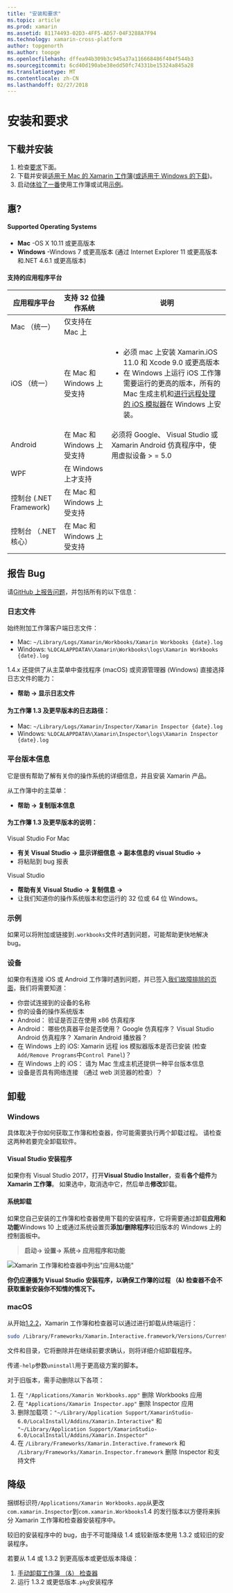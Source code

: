 ```yaml
---
title: "安装和要求"
ms.topic: article
ms.prod: xamarin
ms.assetid: 81174493-02D3-4FF5-AD57-04F3288A7F94
ms.technology: xamarin-cross-platform
author: topgenorth
ms.author: toopge
ms.openlocfilehash: dffea94b309b3c945a37a116668486f404f544b3
ms.sourcegitcommit: 6cd40d190abe38edd50fc74331be15324a845a28
ms.translationtype: MT
ms.contentlocale: zh-CN
ms.lasthandoff: 02/27/2018
---
```

# <a name="installation-and-requirements"></a>安装和要求

<script> var inspectorOnLoad = function () { var primaryTextBase = "Xamarin Workbooks for"; var secondaryTextBase = "or download for"; var inspectorDownloadUrlMac = "https://dl.xamarin.com/interactive/XamarinInteractive.pkg"; var inspectorDownloadUrlWin = "https://dl.xamarin.com/interactive/XamarinInteractive.msi";

  var aPrimary = document.getElementById("inspector-download-primary"); var aSecondary = document.getElementById("inspector-download-secondary");

  var aMac = aPrimary; var aWin = aSecondary; var macTextBase = primaryTextBase; var winTextBase = secondaryTextBase;

  if (/win/i.test(navigator.platform.toLowerCase())) { aMac = aSecondary; aWin = aPrimary; macTextBase = secondaryTextBase; winTextBase = primaryTextBase; }

  aMac.href = inspectorDownloadUrlMac; aMac.text = macTextBase + " Mac"; aWin.href = inspectorDownloadUrlWin; aWin.text = winTextBase + " Windows"; };

document.addEventListener("DOMContentLoaded", inspectorOnLoad);
</script>

<a name="install" />

## <a name="download-and-install"></a>下载并安装

<ol>
  <li>检查<a href="#Requirements">要求</a>下面。</li>
  <li>下载并安装<a href="https://dl.xamarin.com/interactive/XamarinInteractive.pkg" id="inspector-download-primary">适用于 Mac 的 Xamarin 工作簿</a>(<a href="https://dl.xamarin.com/interactive/XamarinInteractive.msi" id="inspector-download-secondary">或适用于 Windows 的下载</a>)。
  </li>
  <li>启动<a href="~/tools/workbooks/workbook.md">体验了一番</a>使用工作簿或试用<a href="https://developer.xamarin.com/workbooks/">示例</a>。
    </li>
</ol>

## <a name="requirements"></a>惠?

#### <a name="supported-operating-systems"></a>Supported Operating Systems

- **Mac** -OS X 10.11 或更高版本
- **Windows** -Windows 7 或更高版本 (通过 Internet Explorer 11 或更高版本和.NET 4.6.1 或更高版本)

#### <a name="supported-app-platforms"></a>支持的应用程序平台

<table>
<thead>
  <tr>
    <th>应用程序平台</th>
    <th>支持 32 位操作系统</th>
    <th>说明</th>
  </tr>
</thead>
<tbody>
  <tr>
    <td>Mac （统一）</td>
    <td>仅支持在 Mac 上</td>
    <td/>
  </tr>
  <tr>
    <td>iOS （统一）</td>
    <td>在 Mac 和 Windows 上受支持</td>
    <td>
      <ul>
        <li>必须 mac 上安装 Xamarin.iOS 11.0 和 Xcode 9.0 或更高版本</li>
        <li>在 Windows 上运行 iOS 工作簿需要运行的更高的版本，所有的 Mac 生成主机和<a href="~/tools/ios-simulator.md">进行远程处理的 iOS 模拟器</a>在 Windows 上安装。</li>
      </ul>
    </td>
  </tr>
  <tr>
    <td>Android</td>
    <td>在 Mac 和 Windows 上受支持</td>
    <td>必须将 Google、 Visual Studio 或 Xamarin Android 仿真程序中，使用虚拟设备 > = 5.0</td>
  </tr>
  <tr>
    <td>WPF</td>
    <td>在 Windows 上才支持</td>
    <td/>
  </tr>
  <tr>
    <td>控制台 (.NET Framework)</td>
    <td>在 Mac 和 Windows 上受支持</td>
    <td/>
  </tr>
  <tr>
    <td>控制台 （.NET 核心）</td>
    <td>在 Mac 和 Windows 上受支持</td>
    <td/>
  </tr>
</tbody>
</table>

## <a name="reporting-bugs"></a>报告 Bug

请[GitHub 上报告问题][bugs]，并包括所有的以下信息：

### <a name="log-files"></a>日志文件

始终附加工作簿客户端日志文件：

- Mac: `~/Library/Logs/Xamarin/Workbooks/Xamarin Workbooks {date}.log`
- Windows: `%LOCALAPPDATA%\Xamarin\Workbooks\logs\Xamarin Workbooks {date}.log`

1.4.x 还提供了从主菜单中查找程序 (macOS) 或资源管理器 (Windows) 直接选择日志文件的能力：

- **帮助 → 显示日志文件**

#### <a name="log-paths-for-workbooks-13-and-earlier"></a>为工作簿 1.3 及更早版本的日志路径：

- Mac: `~/Library/Logs/Xamarin/Inspector/Xamarin Inspector {date}.log`
- Windows: `%LOCALAPPDATA%\Xamarin\Inspector\logs\Xamarin Inspector {date}.log`

### <a name="platform-version-information"></a>平台版本信息

它是很有帮助了解有关你的操作系统的详细信息，并且安装 Xamarin 产品。

从工作簿中的主菜单：

* **帮助 → 复制版本信息**

#### <a name="instructions-for-workbooks-13-and-earlier"></a>为工作簿 1.3 及更早版本的说明：

Visual Studio For Mac

- **有关 Visual Studio → 显示详细信息 → 副本信息的 visual Studio →**
- 将粘贴到 bug 报表

Visual Studio

- **帮助有关 Visual Studio → 复制信息 →**
- 让我们知道你的操作系统版本和您运行的 32 位或 64 位 Windows。

### <a name="samples"></a>示例

如果可以将附加或链接到`.workbooks`文件时遇到问题，可能帮助更快地解决 bug。

### <a name="devices"></a>设备

如果你有连接 iOS 或 Android 工作簿时遇到问题，并已签入[我们故障排除的页面](~/tools/workbooks/troubleshooting/index.md)，我们将需要知道：

- 你尝试连接到的设备的名称
- 你的设备的操作系统版本
- Android： 验证是否正在使用 x86 仿真程序
- Android： 哪些仿真器平台是否使用？ Google 仿真程序？
  Visual Studio Android 仿真程序？ Xamarin Android 播放器？
- 在 Windows 上的 iOS: Xamarin 远程 ios 模拟器版本是否已安装 (检查`Add/Remove Programs`中`Control Panel`)？
- 在 Windows 上的 iOS： 请为 Mac 生成主机还提供一种平台版本信息
- 设备是否具有网络连接 （通过 web 浏览器的检查）？

[bugs]: https://github.com/Microsoft/workbooks/issues/new

## <a name="uninstall"></a>卸载

### <a name="windows"></a>Windows

具体取决于你如何获取工作簿和检查器，你可能需要执行两个卸载过程。 请检查这两种若要完全卸载软件。

#### <a name="visual-studio-installer"></a>Visual Studio 安装程序

如果你有 Visual Studio 2017，打开**Visual Studio Installer**，查看**各个组件**为**Xamarin 工作簿**。 如果选中，取消选中它，然后单击**修改**卸载。

#### <a name="system-uninstall"></a>系统卸载

如果您自己安装的工作簿和检查器使用下载的安装程序，它将需要通过卸载**应用和功能**Windows 10 上或通过系统设置页**添加/删除程序**较旧版本的 Windows 上的控制面板中。

> **启动-> 设置-> 系统-> 应用程序和功能**

![](install-images/windows-remove.png "Xamarin 工作簿和检查器中列出&quot;应用&amp;功能&quot;")

**你仍应遵循为 Visual Studio 安装程序，以确保工作簿的过程 （&) 检查器不会不获取重新安装你不知情的情况下。**

<a name="uninstall-macos" />

### <a name="macos"></a>macOS

从开始[1.2.2](https://developer.xamarin.com/releases/interactive/interactive-1.2/)，Xamarin 工作簿和检查器可以通过进行卸载从终端运行：

```bash
sudo /Library/Frameworks/Xamarin.Interactive.framework/Versions/Current/uninstall
```

文件和目录，它将删除并在继续前要求确认，则将详细介绍卸载程序。

传递`-help`参数`uninstall`用于更高级方案的脚本。

对于旧版本，需手动删除以下各项：

1. 在 `"/Applications/Xamarin Workbooks.app"` 删除 Workbooks 应用
2. 在 `"Applications/Xamarin Inspector.app"` 删除 Inspector 应用
2. 删除加载项：`"~/Library/Application Support/XamarinStudio-6.0/LocalInstall/Addins/Xamarin.Interactive"` 和 `"~/Library/Application Support/XamarinStudio-6.0/LocalInstall/Addins/Xamarin.Inspector"`
3. 在 `/Library/Frameworks/Xamarin.Interactive.framework` 和 `/Library/Frameworks/Xamarin.Inspector.framework` 删除 Inspector 和支持文件

## <a name="downgrading"></a>降级

捆绑标识符`/Applications/Xamarin Workbooks.app`从更改`com.xamarin.Inspector`到`com.xamarin.Workbooks`1.4 的发行版本以方便将来拆分 Xamarin 工作簿和检查器安装程序中。

较旧的安装程序中的 bug，由于不可能降级 1.4 或较新版本使用 1.3.2 或较旧的安装程序。

若要从 1.4 或 1.3.2 到更高版本或更低版本降级：

1. [手动卸载工作簿 （&） 检查器](#macOS)
2. 运行 1.3.2 或更低版本`.pkg`安装程序